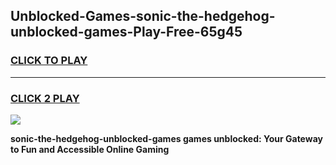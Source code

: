 
## Unblocked-Games-sonic-the-hedgehog-unblocked-games-Play-Free-65g45
<h3>
<a href="https://premium76.site?title=sonic-the-hedgehog-unblocked-games&ref=21A">CLICK TO PLAY</a></h3>
<hr>

<h3>
<a href="https://premium76.site?title=sonic-the-hedgehog-unblocked-games&ref=21A">CLICK 2 PLAY</a>
  
</h3>

<a href="https://premium76.site?title=sonic-the-hedgehog-unblocked-games&ref=21A"><img src="https://clearcache.store/games.png"></a>


**sonic-the-hedgehog-unblocked-games games unblocked: Your Gateway to Fun and Accessible Online Gaming**
